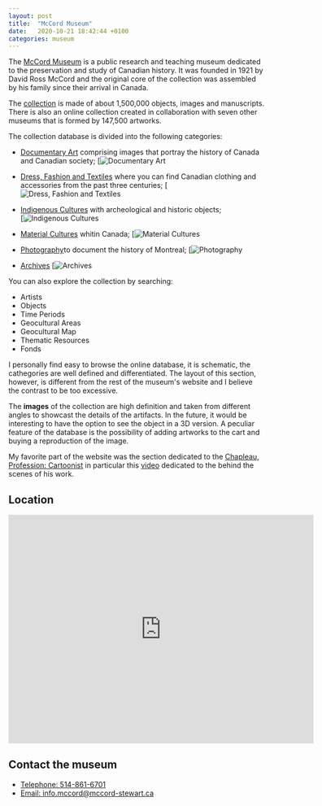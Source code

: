 ```yaml
---
layout: post
title:  "McCord Museum"
date:   2020-10-21 18:42:44 +0100
categories: museum
---
```

The [McCord Museum](https://www.musee-mccord.qc.ca/en/#skipContent) is a public research and teaching museum dedicated to the preservation and study of Canadian history. It was founded in 1921 by David Ross McCord and the original core of the collection was assembled by his family since their arrival in Canada. 

The [collection](http://collections.musee-mccord.qc.ca/en/keys/collections) is made of about 1,500,000 objects, images and manuscripts. There is also an online collection created in collaboration with seven other museums that is formed by 147,500 artworks.

The collection database is divided into the following categories:
- [Documentary Art](https://www.musee-mccord.qc.ca/en/collections/documentary-art/) comprising images that portray the history of Canada and Canadian society; 
[![Documentary Art](https://www.musee-mccord.qc.ca/app/uploads/2015/07/peinture_estampes_dessins_header_small.jpg)

- [Dress, Fashion and Textiles](https://www.musee-mccord.qc.ca/en/collections/dress-fashion-and-textiles/) where you can find Canadian clothing and accessories from the past three centuries; 
[![Dress, Fashion and Textiles](https://www.musee-mccord.qc.ca/app/uploads/2015/07/costumes_textiles_header_en.jpg)

- [Indigenous Cultures](https://www.musee-mccord.qc.ca/en/collections/indigenous-cultures/) with archeological and historic objects;  
[![Indigenous Cultures](https://www.musee-mccord.qc.ca/app/uploads/2015/07/ethnologie_archeologie_header_en.jpg)

- [Material Cultures](https://www.musee-mccord.qc.ca/en/collections/material-culture/) whitin Canada; 
[![Material Cultures](https://www.musee-mccord.qc.ca/app/uploads/2015/07/arts_decoratifs_header_en.jpg)

- [Photography](https://www.musee-mccord.qc.ca/en/collections/photography/)to document the history of Montreal; 
[![Photography](https://www.musee-mccord.qc.ca/app/uploads/2015/07/photographies_header_en.jpg)

- [Archives](https://www.musee-mccord.qc.ca/en/collections/archives/)
[![Archives](https://www.musee-mccord.qc.ca/app/uploads/2015/07/archives_textuelles_header_en.jpg)


You can also explore the collection by searching:
- Artists
- Objects
- Time Periods
- Geocultural Areas
- Geocultural Map
- Thematic Resources
- Fonds

I personally find easy to browse the online database, it is schematic, the cathegories are well defined and differentiated. The layout of this section, however, is different from the rest of the museum's website and I believe the contrast to be too excessive.   

The **images** of the collection are high definition and taken from different angles to showcast the details of the artifacts. In the future, it would be interesting to have the option to see the object in a 3D version. A peculiar feature of the database is the possibility of adding artworks to the cart and buying a reproduction of the image.       

My favorite part of the website was the section dedicated to the [Chapleau, Profession: Cartoonist](https://www.musee-mccord.qc.ca/en/exhibitions/chapleau-profession-cartoonist/) in particular this [video](https://youtu.be/mIwa9zN82Lc) dedicated to the behind the scenes of his work. 
           

## Location
<iframe src="https://www.google.com/maps/embed?pb=!1m14!1m8!1m3!1d11185.148578801238!2d-73.5734071!3d45.504298!3m2!1i1024!2i768!4f13.1!3m3!1m2!1s0x0%3A0xd1683b4ce04d0773!2sMcCord%20Museum!5e0!3m2!1sit!2suk!4v1603278440850!5m2!1sit!2suk" width="600" height="450" frameborder="0" style="border:0;" allowfullscreen="" aria-hidden="false" tabindex="0"></iframe>
            

## Contact the museum
- <a href="tel:514-861-6701">Telephone: 514-861-6701</a>
- <a href="malitoinfo.mccord@mccord-stewart.ca">Email: info.mccord@mccord-stewart.ca</a>


